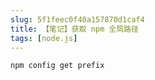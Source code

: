 ```yaml
---
slug: 5f1feec0f40a157870d1caf4
title: 【笔记】获取 npm 全局路径
tags: [node.js]
---
```


```
npm config get prefix
```
